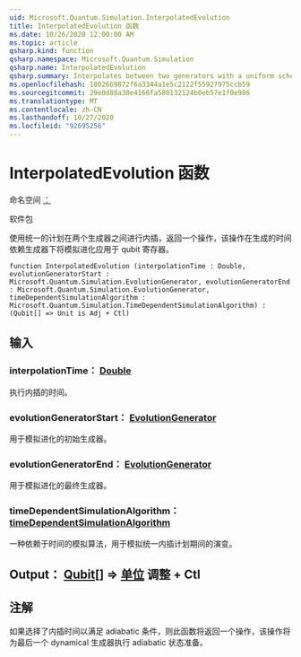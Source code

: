 ```yaml
---
uid: Microsoft.Quantum.Simulation.InterpolatedEvolution
title: InterpolatedEvolution 函数
ms.date: 10/26/2020 12:00:00 AM
ms.topic: article
qsharp.kind: function
qsharp.namespace: Microsoft.Quantum.Simulation
qsharp.name: InterpolatedEvolution
qsharp.summary: Interpolates between two generators with a uniform schedule, returning an operation that applies simulated evolution under the resulting time-dependent generator to a qubit register.
ms.openlocfilehash: 18026b9872f6a3344a1e5c2122f55927975ccb59
ms.sourcegitcommit: 29e0d88a30e4166fa580132124b0eb57e1f0e986
ms.translationtype: MT
ms.contentlocale: zh-CN
ms.lasthandoff: 10/27/2020
ms.locfileid: "92695256"
---
```

# <a name="interpolatedevolution-function"></a>InterpolatedEvolution 函数

命名空间 [：](xref:Microsoft.Quantum.Simulation)

软件包 [](https://nuget.org/packages/)


使用统一的计划在两个生成器之间进行内插，返回一个操作，该操作在生成的时间依赖生成器下将模拟进化应用于 qubit 寄存器。

```qsharp
function InterpolatedEvolution (interpolationTime : Double, evolutionGeneratorStart : Microsoft.Quantum.Simulation.EvolutionGenerator, evolutionGeneratorEnd : Microsoft.Quantum.Simulation.EvolutionGenerator, timeDependentSimulationAlgorithm : Microsoft.Quantum.Simulation.TimeDependentSimulationAlgorithm) : (Qubit[] => Unit is Adj + Ctl)
```


## <a name="input"></a>输入

### <a name="interpolationtime--double"></a>interpolationTime： [Double](xref:microsoft.quantum.lang-ref.double)

执行内插的时间。


### <a name="evolutiongeneratorstart--evolutiongenerator"></a>evolutionGeneratorStart： [EvolutionGenerator](xref:Microsoft.Quantum.Simulation.EvolutionGenerator)

用于模拟进化的初始生成器。


### <a name="evolutiongeneratorend--evolutiongenerator"></a>evolutionGeneratorEnd： [EvolutionGenerator](xref:Microsoft.Quantum.Simulation.EvolutionGenerator)

用于模拟进化的最终生成器。


### <a name="timedependentsimulationalgorithm--timedependentsimulationalgorithm"></a>timeDependentSimulationAlgorithm： [timeDependentSimulationAlgorithm](xref:Microsoft.Quantum.Simulation.TimeDependentSimulationAlgorithm)

一种依赖于时间的模拟算法，用于模拟统一内插计划期间的演变。



## <a name="output--qubit--unit-adj--ctl"></a>Output： [Qubit](xref:microsoft.quantum.lang-ref.qubit)[] => [单位](xref:microsoft.quantum.lang-ref.unit) 调整 + Ctl



## <a name="remarks"></a>注解

如果选择了内插时间以满足 adiabatic 条件，则此函数将返回一个操作，该操作将为最后一个 dynamical 生成器执行 adiabatic 状态准备。